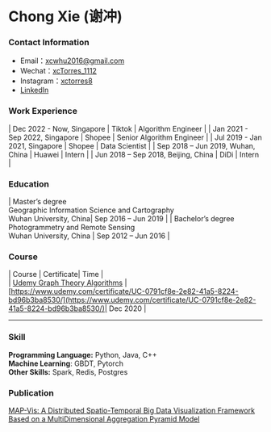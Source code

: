 # Chong Xie (谢冲)


### Contact Information

- Email：[xcwhu2016@gmail.com](mailto:xcwhu2016@gmail.com)
- Wechat：[xcTorres_1112](/img/my-wechat.JPG)
- Instagram：[xctorres8](https://www.instagram.com/xctorres8/)
- [LinkedIn](https://www.linkedin.com/in/chong-xie-545830157/)

### Work Experience  

| Dec 2022 - Now, Singapore | Tiktok | Algorithm Engineer |
| Jan 2021 - Sep 2022, Singapore | Shopee | Senior Algorithm Engineer |
| Jul 2019 - Jan 2021, Singapore | Shopee | Data Scientist |
| Sep 2018 – Jun 2019, Wuhan, China | Huawei | Intern |
| Jun 2018 – Sep 2018, Beijing, China | DiDi | Intern |

### Education

| Master’s degree<br>Geographic Information Science and Cartography<br>Wuhan University, China| Sep 2016 – Jun 2019 |
| Bachelor’s degree<br>Photogrammetry and Remote Sensing <br>Wuhan University, China | Sep 2012 – Jun 2016 |


### Course  

| Course | Certificate| Time |  
| [Udemy  Graph Theory Algorithms](https://www.udemy.com/course/graph-theory-algorithms/) |[https://www.udemy.com/certificate/UC-0791cf8e-2e82-41a5-8224-bd96b3ba8530/](https://www.udemy.com/certificate/UC-0791cf8e-2e82-41a5-8224-bd96b3ba8530/)| Dec 2020 |

---

### Skill  
**Programming Language:** Python, Java, C++  
**Machine Learning**: GBDT, Pytorch  
**Other Skills:** Spark, Redis, Postgres

### Publication  

[MAP-Vis: A Distributed Spatio-Temporal Big Data Visualization Framework Based on a MultiDimensional Aggregation Pyramid Model](https://www.mdpi.com/2076-3417/10/2/598/htm)

